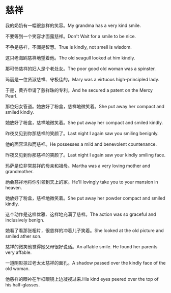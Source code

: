 # 慈祥

<p><span class="chinese">我的奶奶有一幅很慈祥的笑容。</span><span class="english">My grandma has a very kind smile.</span></p>

<p><span class="chinese">不要等到一个笑容才面露慈祥。</span><span class="english">Don't Wait for a smile to be nice.</span></p>

<p><span class="chinese">不争是慈祥，不闻是智慧。</span><span class="english">True is kindly, not smell is wisdom.</span></p>

<p><span class="chinese">这只老海鸥慈祥地望着他。</span><span class="english">The old seagull looked at him kindly.</span></p>

<p><span class="chinese">那可怜慈祥的妇人是个老处女。</span><span class="english">The poor good old woman was a spinster.</span></p>

<p><span class="chinese">玛丽是一位贤淑慈祥、守极佳的。</span><span class="english">Mary was a virtuous high-principled lady.</span></p>

<p><span class="chinese">于是，黄齐申请了慈祥珠的专利。</span><span class="english">And he secured a patent on the Mercy Pearl.</span></p>

<p><span class="chinese">那位妇女答道。她放好了粉盒，慈祥地微笑着。</span><span class="english">She put away her compact and smiled kindly.</span></p>

<p><span class="chinese">她放好了粉盒，慈祥地微笑着。</span><span class="english">She put away her compact and smiled kindly.</span></p>

<p><span class="chinese">昨夜又见到你那慈祥的笑颜了。</span><span class="english">Last night I again saw you smiling benignly.</span></p>

<p><span class="chinese">他的面容温和而慈祥。</span><span class="english">He possesses a mild and benevolent countenance.</span></p>

<p><span class="chinese">昨夜又见到你那慈祥的笑颜了。</span><span class="english">Last night I again saw your kindly smiling face.</span></p>

<p><span class="chinese">玛萨是位非常慈祥的母亲和祖母。</span><span class="english">Martha was a very loving mother and grandmother.</span></p>

<p><span class="chinese">祂会慈祥地将你引领到天上的家。</span><span class="english">He'll lovingly take you to your mansion in heaven.</span></p>

<p><span class="chinese">她放好了粉盒，慈祥地微笑着。</span><span class="english">She put away her powder compact and smiled kindly.</span></p>

<p><span class="chinese">这个动作是这样优雅、这样地充满了慈祥。</span><span class="english">The action was so graceful and inclusively benign.</span></p>

<p><span class="chinese">她看了看那张相片，很慈祥的冲着儿子笑着。</span><span class="english">She looked at the old picture and smiled ather son.</span></p>

<p><span class="chinese">慈祥的微笑他觉得她父母很好说话。</span><span class="english">An affable smile. He found her parents very affable.</span></p>

<p><span class="chinese">一道阴影掠过老太太慈祥的面孔。</span><span class="english">A shadow passed over the kindly face of the old woman.</span></p>

<p><span class="chinese">他慈祥的眼神在半框眼镜上边凝视过来.</span><span class="english">His kind eyes peered over the top of his half-glasses.</span></p>


